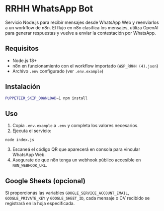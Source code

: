 # RRHH WhatsApp Bot

Servicio Node.js para recibir mensajes desde WhatsApp Web y reenviarlos a un workflow de n8n. El flujo en n8n clasifica los mensajes, utiliza OpenAI para generar respuestas y vuelve a enviar la contestación por WhatsApp.

## Requisitos
- Node.js 18+
- n8n en funcionamiento con el workflow importado (`WSP_RRHH (4).json`)
- Archivo `.env` configurado (ver `.env.example`)

## Instalación
```bash
PUPPETEER_SKIP_DOWNLOAD=1 npm install
```

## Uso
1. Copia `.env.example` a `.env` y completa los valores necesarios.
2. Ejecuta el servicio:
```bash
node index.js
```
3. Escaneá el código QR que aparecerá en consola para vincular WhatsApp Web.
4. Asegurate de que n8n tenga un webhook público accesible en `N8N_WEBHOOK_URL`.

## Google Sheets (opcional)
Si proporcionás las variables `GOOGLE_SERVICE_ACCOUNT_EMAIL`, `GOOGLE_PRIVATE_KEY` y `GOOGLE_SHEET_ID`, cada mensaje o CV recibido se registrará en la hoja especificada.
